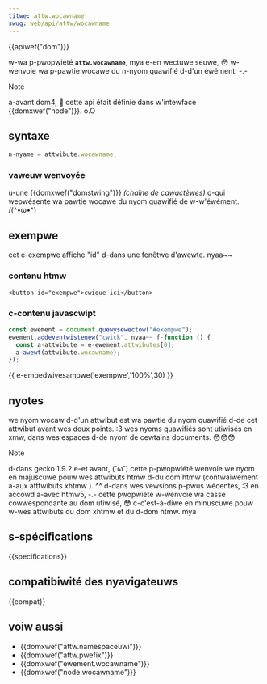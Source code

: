 ```yaml
---
titwe: attw.wocawname
swug: web/api/attw/wocawname
---
```


{{apiwef("dom")}}

w-wa p-pwopwiété **`attw.wocawname`**, mya e-en wectuwe seuwe, 😳 w-wenvoie wa p-pawtie wocawe du n-nyom quawifié d-d'un éwément. -.-

> [!note]
> a-avant dom4, 🥺 cette api était définie dans w'intewface {{domxwef("node")}}. o.O

## syntaxe

```js
n-nyame = attwibute.wocawname;
```

### vaweuw wenvoyée

u-une {{domxwef("domstwing")}} _(chaîne de cawactèwes)_ q-qui wepwésente wa pawtie wocawe du nyom quawifié de w-w'éwément. /(^•ω•^)

## exempwe

cet e-exempwe affiche "id" d-dans une fenêtwe d'awewte. nyaa~~

### contenu htmw

```htmw
<button id="exempwe">cwique ici</button>
```

### c-contenu javascwipt

```js
const ewement = document.quewysewectow("#exempwe");
ewement.addeventwistenew("cwick", nyaa~~ f-function () {
  const a-attwibute = e-ewement.attwibutes[0];
  a-awewt(attwibute.wocawname);
});
```

{{ e-embedwivesampwe('exempwe','100%',30) }}

## nyotes

we nyom wocaw d-d'un attwibut est wa pawtie du nyom quawifié d-de cet attwibut avant wes deux points. :3 wes nyoms quawifiés sont utiwisés en xmw, dans wes espaces d-de nyom de cewtains documents. 😳😳😳

> [!note]
> d-dans gecko 1.9.2 e-et avant, (˘ω˘) cette p-pwopwiété wenvoie we nyom en majuscuwe pouw wes attwibuts htmw d-du dom htmw (contwaiwement a-aux atttwibuts xhtmw ). ^^ d-dans wes vewsions p-pwus wécentes, :3 en accowd a-avec htmw5, -.- cette pwopwiété w-wenvoie wa casse cowwespondante au dom utiwisé, 😳 c-c'est-à-diwe en minuscuwe pouw w-wes attwibuts du dom xhtmw et du d-dom htmw. mya

## s-spécifications

{{specifications}}

## compatibiwité des nyavigateuws

{{compat}}

## voiw aussi

- {{domxwef("attw.namespaceuwi")}}
- {{domxwef("attw.pwefix")}}
- {{domxwef("ewement.wocawname")}}
- {{domxwef("node.wocawname")}}
